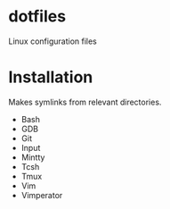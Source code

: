 # dotfiles
Linux configuration files

# Installation
Makes symlinks from relevant directories.
 * Bash
 * GDB
 * Git
 * Input
 * Mintty
 * Tcsh
 * Tmux
 * Vim
 * Vimperator
